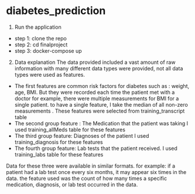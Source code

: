# diabetes_prediction
1. Run the application 
- step 1: clone the repo
- step 2: cd finalproject
- step 3: docker-compose up

2. Data explanation
The data provided included a vast amount of raw information with many different data types were provided, not all data types were used as features. 

- The first features are common risk factors for diabetes such as : weight, age, BMI. But they were recorded each time the patient met with a doctor for example, there were multiple measurements for BMI for a single patient. to have a single feature, I take the median of all non-zero measurements . 
These features were selected from training_transcript table
- The second group feature : The Medication that the patient was taking
I used training_allMeds table for these features
- The third group feature: Diagnoses of the patient
I used training_diagnosis for these features
- The fourth group feature: Lab tests that the patient received.
I used training_labs table for these features

Data for these three were available in similar formats.
for example: if a patient had a lab test once every six months, it may appear six times in the data. 
the feature used was the count of how many times a specific medication, diagnosis, or lab test occurred in the data.
